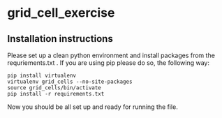 # grid_cell_exercise

## Installation instructions

Please set up a clean python environment and install packages from the requriements.txt . If you are using pip please do so, the following way:
```
pip install virtualenv
virtualenv grid_cells --no-site-packages
source grid_cells/bin/activate
pip install -r requirements.txt
```

Now you should be all set up and ready for running the file.
